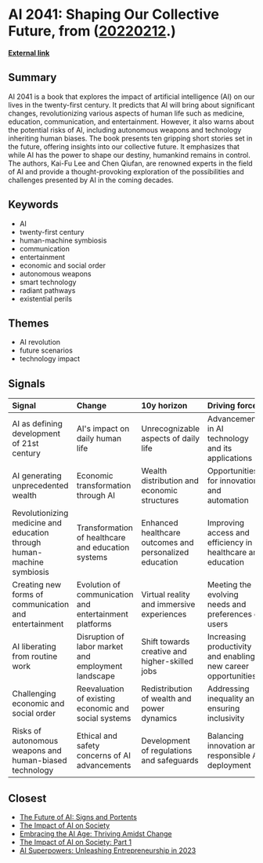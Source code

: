 # __AI 2041: Shaping Our Collective Future__, from ([20220212](https://kghosh.substack.com/p/20220212).)

__[External link](https://www.ai2041.com/)__



## Summary

AI 2041 is a book that explores the impact of artificial intelligence (AI) on our lives in the twenty-first century. It predicts that AI will bring about significant changes, revolutionizing various aspects of human life such as medicine, education, communication, and entertainment. However, it also warns about the potential risks of AI, including autonomous weapons and technology inheriting human biases. The book presents ten gripping short stories set in the future, offering insights into our collective future. It emphasizes that while AI has the power to shape our destiny, humankind remains in control. The authors, Kai-Fu Lee and Chen Qiufan, are renowned experts in the field of AI and provide a thought-provoking exploration of the possibilities and challenges presented by AI in the coming decades.

## Keywords

* AI
* twenty-first century
* human-machine symbiosis
* communication
* entertainment
* economic and social order
* autonomous weapons
* smart technology
* radiant pathways
* existential perils

## Themes

* AI revolution
* future scenarios
* technology impact

## Signals

| Signal                                                                 | Change                                                 | 10y horizon                                             | Driving force                                                 |
|:-----------------------------------------------------------------------|:-------------------------------------------------------|:--------------------------------------------------------|:--------------------------------------------------------------|
| AI as defining development of 21st century                             | AI's impact on daily human life                        | Unrecognizable aspects of daily life                    | Advancements in AI technology and its applications            |
| AI generating unprecedented wealth                                     | Economic transformation through AI                     | Wealth distribution and economic structures             | Opportunities for innovation and automation                   |
| Revolutionizing medicine and education through human-machine symbiosis | Transformation of healthcare and education systems     | Enhanced healthcare outcomes and personalized education | Improving access and efficiency in healthcare and education   |
| Creating new forms of communication and entertainment                  | Evolution of communication and entertainment platforms | Virtual reality and immersive experiences               | Meeting the evolving needs and preferences of users           |
| AI liberating from routine work                                        | Disruption of labor market and employment landscape    | Shift towards creative and higher-skilled jobs          | Increasing productivity and enabling new career opportunities |
| Challenging economic and social order                                  | Reevaluation of existing economic and social systems   | Redistribution of wealth and power dynamics             | Addressing inequality and ensuring inclusivity                |
| Risks of autonomous weapons and human-biased technology                | Ethical and safety concerns of AI advancements         | Development of regulations and safeguards               | Balancing innovation and responsible AI deployment            |

## Closest

* [The Future of AI: Signs and Portents](3aaa975f44b2a607ef191978083cf2b8)
* [The Impact of AI on Society](87709d0e31dee725ec1f54b7f4facbc4)
* [Embracing the AI Age: Thriving Amidst Change](23a3410059759ba4214235628d4ebd4b)
* [The Impact of AI on Society: Part 1](cf119665e47c7434e3e3c54dbbc585e3)
* [AI Superpowers: Unleashing Entrepreneurship in 2023](a40580730388900810b4496ff9891dc9)